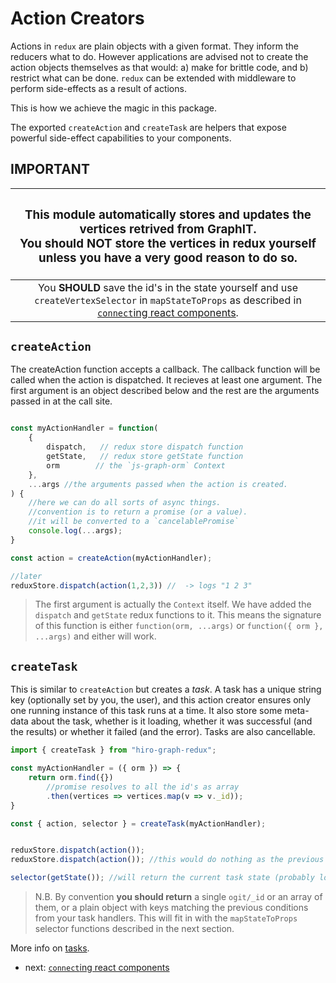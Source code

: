 # Action Creators

Actions in `redux` are plain objects with a given format. They inform the reducers what to do. However applications are advised not to create the action objects themselves as that would: a) make for brittle code, and b) restrict what can be done. `redux` can be extended with middleware to perform side-effects as a result of actions.

This is how we achieve the magic in this package.

The exported `createAction` and `createTask` are helpers that expose powerful side-effect capabilities to your components.

## IMPORTANT

| <h3>This module automatically stores and updates the vertices retrived from GraphIT.<br>You should **NOT** store the vertices in redux yourself unless you have a very good reason to do so.</h3> |
|:----------------:|
| You **SHOULD** save the id's in the state yourself and use `createVertexSelector` in `mapStateToProps` as described in [`connect`ing react components](/packages/hiro-graph-redux/docs/connecting-react-components). |


## `createAction`

The createAction function accepts a callback. The callback function will be called when the action is dispatched. It recieves at least one argument. The first argument is an object described below and the rest are the arguments passed in at the call site.

```javascript

const myActionHandler = function(
    {
        dispatch,   // redux store dispatch function
        getState,   // redux store getState function
        orm        // the `js-graph-orm` Context
    },
    ...args //the arguments passed when the action is created.
) {
    //here we can do all sorts of async things.
    //convention is to return a promise (or a value).
    //it will be converted to a `cancelablePromise`
    console.log(...args);
}

const action = createAction(myActionHandler);

//later
reduxStore.dispatch(action(1,2,3)) //  -> logs "1 2 3"
```

> The first argument is actually the `Context` itself. We have added the `dispatch` and `getState` redux functions to it. This means the signature of this function is either `function(orm, ...args)` or `function({ orm }, ...args)` and either will work.

## `createTask`

This is similar to `createAction` but creates a *task*. A task has a unique string key (optionally set by you, the user), and this action creator ensures only one running instance of this task runs at a time. It also store some meta-data about the task, whether is it loading, whether it was successful (and the results) or whether it failed (and the error). Tasks are also cancellable.

```javascript
import { createTask } from "hiro-graph-redux";

const myActionHandler = ({ orm }) => {
    return orm.find({})
        //promise resolves to all the id's as array
        .then(vertices => vertices.map(v => v._id)); 
}

const { action, selector } = createTask(myActionHandler);


reduxStore.dispatch(action());
reduxStore.dispatch(action()); //this would do nothing as the previous task would be in progress.

selector(getState()); //will return the current task state (probably loading).
```

> N.B. By convention **you should return** a single `ogit/_id` or an array of them, or a plain object with keys matching the previous conditions from your task handlers. This will fit in with the `mapStateToProps` selector functions described in the next section.

More info on [tasks](./tasks.md).

- next: [`connect`ing react components](./connecting-react-components.md)
